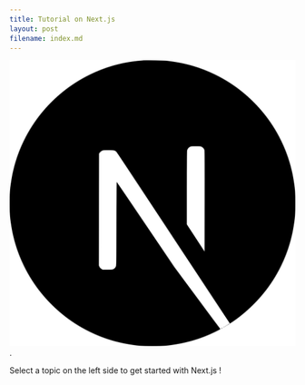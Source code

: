 ```yaml
---
title: Tutorial on Next.js
layout: post
filename: index.md
--- 
```


![Next.js Logo](/docs/assets/images/next-js-logo.svg "Next.js Logo").

Select a topic on the left side to get started with Next.js !

